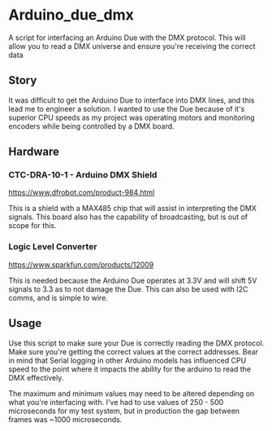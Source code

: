 # Arduino_due_dmx
A script for interfacing an Arduino Due with the DMX protocol. This will allow you to read a DMX universe and ensure you're receiving the correct data

## Story

It was difficult to get the Arduino Due to interface into DMX lines, and this lead me to engineer a solution. I wanted to use the Due because of it's superior CPU speeds as my project was operating motors and monitoring encoders while being controlled by a DMX board.

## Hardware

### CTC-DRA-10-1 - Arduino DMX Shield
https://www.dfrobot.com/product-984.html

This is a shield with a MAX485 chip that will assist in interpreting the DMX signals. This board also has the capability of broadcasting, but is out of scope for this.

### Logic Level Converter
https://www.sparkfun.com/products/12009

This is needed because the Arduino Due operates at 3.3V and will shift 5V signals to 3.3 as to not damage the Due. This can also be used with I2C comms, and is simple to wire.



## Usage

Use this script to make sure your Due is correctly reading the DMX protocol. Make sure you're getting the correct values at the correct addresses. Bear in mind that Serial logging in other Arduino models has influenced CPU speed to the point where it impacts the ability for the arduino to read the DMX effectively.

The maximum and minimum values may need to be altered depending on what you're interfacing with. I've had to use values of 250 - 500 microseconds for my test system, but in production the gap between frames was ~1000 microseconds.
